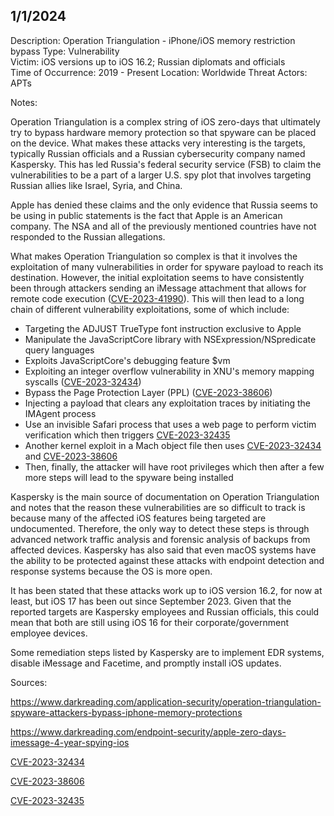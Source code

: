 
## 1/1/2024

Description: Operation Triangulation - iPhone/iOS memory restriction bypass 
Type: Vulnerability  
Victim: iOS versions up to iOS 16.2; Russian diplomats and officials  
Time of Occurrence: 2019 - Present 
Location: Worldwide 
Threat Actors: APTs 

Notes: 

Operation Triangulation is a complex string of iOS zero-days that ultimately try to bypass hardware memory protection so that spyware can be placed on the device. What makes these attacks very interesting is the targets, typically Russian officials and a Russian cybersecurity company named Kaspersky. This has led Russia's federal security service (FSB) to claim the vulnerabilities to be a part of a larger U.S. spy plot that involves targeting Russian allies like Israel, Syria, and China. 

Apple has denied these claims and the only evidence that Russia seems to be using in public statements is the fact that Apple is an American company. The NSA and all of the previously mentioned countries have not responded to the Russian allegations. 

What makes Operation Triangulation so complex is that it involves the exploitation of many vulnerabilities in order for spyware payload to reach its destination. However, the initial exploitation seems to have consistently been through attackers sending an iMessage attachment that allows for remote code execution ([CVE-2023-41990](https://support.apple.com/en-us/HT213842)). This will then lead to a long chain of different vulnerability exploitations, some of which include: 

- Targeting the ADJUST TrueType font instruction exclusive to Apple
- Manipulate the JavaScriptCore library with NSExpression/NSpredicate query languages
- Exploits JavaScriptCore's debugging feature $vm
- Exploiting an integer overflow vulnerability in XNU's memory mapping syscalls ([CVE-2023-32434](https://nvd.nist.gov/vuln/detail/CVE-2023-32434))
- Bypass the Page Protection Layer (PPL) ([CVE-2023-38606](https://nvd.nist.gov/vuln/detail/CVE-2023-38606)) 
- Injecting a payload that clears any exploitation traces by initiating the IMAgent process
- Use an invisible Safari process that uses a web page to perform victim verification which then triggers [CVE-2023-32435](https://nvd.nist.gov/vuln/detail/CVE-2023-32435) 
- Another kernel exploit in a Mach object file then uses [CVE-2023-32434](https://nvd.nist.gov/vuln/detail/CVE-2023-32434) and [CVE-2023-38606](https://nvd.nist.gov/vuln/detail/CVE-2023-38606)
- Then, finally, the attacker will have root privileges which then after a few more steps will lead to the spyware being installed

Kaspersky is the main source of documentation on Operation Triangulation and notes that the reason these vulnerabilities are so difficult to track is because many of the affected iOS features being targeted are undocumented. Therefore, the only way to detect these steps is through advanced network traffic analysis and forensic analysis of backups from affected devices. Kaspersky has also said that even macOS systems have the ability to be protected against these attacks with endpoint detection and response systems because the OS is more open. 

It has been stated that these attacks work up to iOS version 16.2, for now at least, but iOS 17 has been out since September 2023. Given that the reported targets are Kaspersky employees and Russian officials, this could mean that both are still using iOS 16 for their corporate/government employee devices.  

Some remediation steps listed by Kaspersky are to implement EDR systems, disable iMessage and Facetime, and promptly install iOS updates. 

Sources: 

https://www.darkreading.com/application-security/operation-triangulation-spyware-attackers-bypass-iphone-memory-protections

https://www.darkreading.com/endpoint-security/apple-zero-days-imessage-4-year-spying-ios

[CVE-2023-32434](https://nvd.nist.gov/vuln/detail/CVE-2023-32434)

[CVE-2023-38606](https://nvd.nist.gov/vuln/detail/CVE-2023-38606)

[CVE-2023-32435](https://nvd.nist.gov/vuln/detail/CVE-2023-32435)

